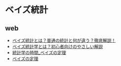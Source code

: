# ベイズ統計
## web
- [ベイズ統計とは？普通の統計と何が違う？徹底解説！](https://udemy.benesse.co.jp/data-science/data-analysis/bayesian-statistics.html)
- [ベイズ統計学とは？初心者向けのやさしい解説](https://ai-trend.jp/basic-study/basic/bayesian-statistics/)
- [統計学の時間_ベイズの定理](https://bellcurve.jp/statistics/course/6444.html)
- [ベイズの定理](https://tutorials.chainer.org/ja/06_Basics_of_Probability_Statistics.html#%E3%83%99%E3%82%A4%E3%82%BA%E3%81%AE%E5%AE%9A%E7%90%86)
